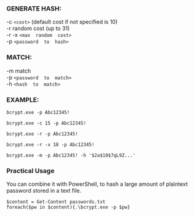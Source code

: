 ### GENERATE HASH:

-c `<cost>`  (default cost if not specified is 10)    
-r random cost (up to 31)  
-r -x `<max  random  cost>`  
-p `<password  to  hash>`  

### MATCH:

-m match  
-p `<password  to  match>`  
-h `<hash  to  match>`  

### EXAMPLE:

``bcrypt.exe -p Abc12345!``  

``bcrypt.exe -c 15 -p Abc12345!``  

``bcrypt.exe -r -p Abc12345!``  

``bcrypt.exe -r -x 18 -p Abc12345!``  

``bcrypt.exe -m -p Abc12345! -h '$2a$10$7qL9Z...'``  

 ### Practical Usage
You can combine it with PowerShell, to hash a large amount of plaintext password stored in a text file.  

``$content = Get-Content passwords.txt``  
``foreach($pw in $content){.\bcrypt.exe -p $pw}``